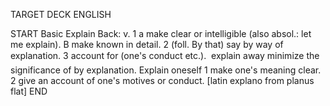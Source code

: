 TARGET DECK
ENGLISH

START
Basic
Explain
Back: v. 1 a make clear or intelligible (also absol.: let me explain). B make known in detail. 2 (foll. By that) say by way of explanation. 3 account for (one's conduct etc.).  explain away minimize the significance of by explanation. Explain oneself 1 make one's meaning clear. 2 give an account of one's motives or conduct. [latin explano from planus flat]
END
